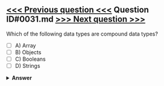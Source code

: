 [<<< Previous question <<<](0030.md)   Question ID#0031.md   [>>> Next question >>>](0032.md)
---

Which of the following data types are compound data types?

- [ ] A) Array
- [ ] B) Objects
- [ ] C) Booleans
- [ ] D) Strings

<details><summary><b>Answer</b></summary>
<p>
  Answer: <strong>A, B</strong>
</p>
</details>

